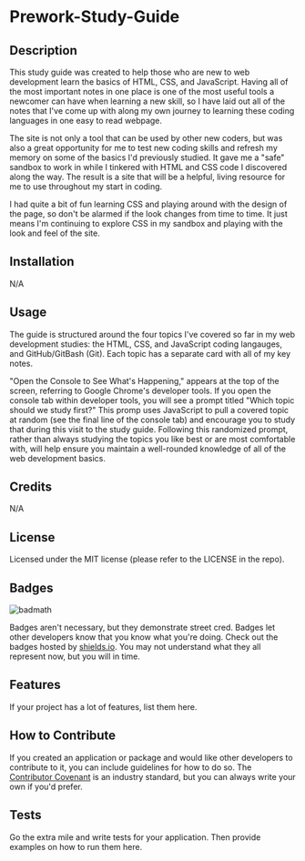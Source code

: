 # Prework-Study-Guide

## Description

This study guide was created to help those who are new to web development learn the basics of HTML, CSS, and JavaScript. Having all of the most important notes in one place is one of the most useful tools a newcomer can have when learning a new skill, so I have laid out all of the notes that I've come up with along my own journey to learning these coding languages in one easy to read webpage. 

The site is not only a tool that can be used by other new coders, but was also a great opportunity for me to test new coding skills and refresh my memory on some of the basics I'd previously studied. It gave me a "safe" sandbox to work in while I tinkered with HTML and CSS code I discovered along the way. The result is a site that will be a helpful, living resource for me to use throughout my start in coding.

I had quite a bit of fun learning CSS and playing around with the design of the page, so don't be alarmed if the look changes from time to time. It just means I'm continuing to explore CSS in my sandbox and playing with the look and feel of the site.

## Installation

N/A

## Usage

The guide is structured around the four topics I've covered so far in my web development studies: the HTML, CSS, and JavaScript coding langauges, and GitHub/GitBash (Git). Each topic has a separate card with all of my key notes.

"Open the Console to See What's Happening," appears at the top of the screen, referring to Google Chrome's developer tools. If you open the console tab within developer tools, you will see a prompt titled "Which topic should we study first?" This promp uses JavaScript to pull a covered topic at random (see the final line of the console tab) and encourage you to study that during this visit to the study guide. Following this randomized prompt, rather than always studying the topics you like best or are most comfortable with, will help ensure you maintain a well-rounded knowledge of all of the web development basics.

## Credits

N/A

## License

Licensed under the MIT license (please refer to the LICENSE in the repo).

## Badges

![badmath](https://img.shields.io/github/languages/top/nielsenjared/badmath)

Badges aren't necessary, but they demonstrate street cred. Badges let other developers know that you know what you're doing. Check out the badges hosted by [shields.io](https://shields.io/). You may not understand what they all represent now, but you will in time.

## Features

If your project has a lot of features, list them here.

## How to Contribute

If you created an application or package and would like other developers to contribute to it, you can include guidelines for how to do so. The [Contributor Covenant](https://www.contributor-covenant.org/) is an industry standard, but you can always write your own if you'd prefer.

## Tests

Go the extra mile and write tests for your application. Then provide examples on how to run them here.